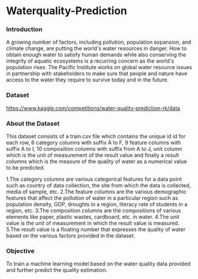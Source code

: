 # Waterquality-Prediction

### Introduction
A growing number of factors, including pollution, population expansion, and climate change, are putting the world's water resources in danger. How to obtain enough water to satisfy human demands while also conserving the integrity of aquatic ecosystems is a recurring concern as the world's population rises. The Pacific Institute works on global water resource issues in partnership with stakeholders to make sure that people and nature have access to the water they require to survive today and in the future.

### Dataset
https://www.kaggle.com/competitions/water-quality-prediction-rk/data

### About the Dataset
This dataset consists of a train.csv file which contains the unique id id for each row, 6 category columns with suffix A to F, 9 feature columns with suffix A to I, 10 composition columns with suffix from A to J, unit column which is the unit of measurement of the result value and finally a result columns which is the measure of the quality of water as a numerical value to be predicted.

1.The category columns are various categorical features for a data point such as country of data collection, the site from which the data is collected, media of sample, etc.
2.The feature columns are the various demographic features that affect the pollution of water in a particular region such as population density, GDP, droughts in a region, literacy rate of students in a region, etc.
3.The composition columns are the compositions of various elements like paper, plastic wastes, cardboard, etc. in water.
4.The unit value is the unit of measurement in which the result value is measured.
5.The result value is a floating number that expresses the quality of water based on the various factors provided in the dataset.

### Objective
To train a machine learning model based on the water quality data provided and further predict the quality estimation.
